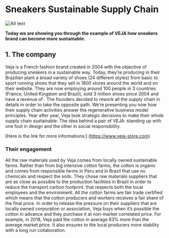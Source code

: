 # Sneakers Sustainable Supply Chain 

![Alt text](https://cdn.pixabay.com/photo/2017/08/05/13/22/sea-2583561_1280.jpg)

**Today we are showing you through the example of VEJA how sneakers brand can become more sustainable.**

## 1. The company

Veja is a French fashion brand created in 2004 with the objective of producing sneakers in a sustainable way. Today, they’re producing in their Brazilian plant a broad variety of shoes (24 different styles) from basic to sport running shoes that they sell in 1800 stores around the world and on their website. They are now employing around 100 people in 3 countries (France, United Kingdom and Brazil), sold 3 million shoes since 2004 and have a revenue of . The founders decided to rework all the supply chain in details in order to take the opposite path. We’re presenting you now how their supply chain activities answer the regenerative business model principles. 
Year after year, Veja took strategic decisions to make their whole supply chain sustainable.
The idea behind a pair of VEJA: standing up with one foot in design and the other in social responsibility.

[Here is the link for more informations:] (https://www.veja-store.com)

### Their engagement

All the raw materials used by Veja comes from locally owned sustainable farms. Rather than from big intensive cotton farms, the cotton is organic and comes from responsible farms in Peru and in Brazil that use no chemicals and respect the soils. They chose raw materials suppliers that are as close as possible to the production facilities in Brazil in order to reduce the transport carbon footprint. that respects both the local employees and the environment. All the cotton farms are fair trade certified which means that the cotton producers and workers receives a fair share of the final price. In order to release the pressure on their suppliers that are locally owned corporation or association, Veja buys when it’s possible the cotton in advance and they purchase it at non-market correlated price. For example, in 2018, Veja paid the cotton in average 63% more than the average market price. It also ensures to the local producers more stability with a long run collaboration.
